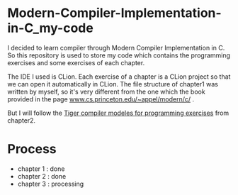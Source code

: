 # Modern-Compiler-Implementation-in-C_my-code
  I decided to learn compiler through Modern Compiler Implementation in C. So this repository is used to store my code which contains the programming exercises and some exercises of each chapter. 
  
  The IDE I used is CLion. Each exercise of a chapter is a CLion project so that we can open it automatically in CLion. The file structure of chapter1 was written by myself, so it's very different from the one which the book provided in the page www.cs.princeton.edu/~appel/modern/c/ .
  
  But I will follow the [Tiger compiler modeles for programming exercises](http://www.cs.princeton.edu/~appel/modern/c/) from chapter2.
  
  # Process
  * chapter 1 : done
  * chapter 2 : done
  * chapter 3 : processing
